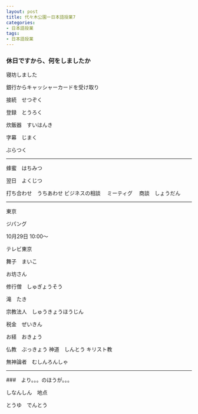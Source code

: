 ```yaml
---
layout: post
title: 代々木公園ー日本語授業7
categories:
- 日本語授業
tags:
- 日本語授業
---
```

### 休日ですから、何をしましたか

寝坊しました

銀行からキャッシャーカードを受け取り

接続　せつぞく

登録　とうろく

炊飯器　すいはんき

字幕　じまく

ぶらつく

---

蜂蜜　はちみつ

翌日　よくじつ

打ち合わせ　うちあわせ
ビジネスの相談　
ミーティグ　
商談　しょうだん

---

東京

ジパング

10月29日 10:00～

テレビ東京

舞子　まいこ

お坊さん

修行僧　しゅぎょうそう

滝　たき

宗教法人　しゅうきょうほうじん

税金　ぜいきん

お経　おきょう

仏教　ぶっきょう
神道　しんとう
キリスト教

無神論者　むしんろんしゃ

---
###　より。。。のほうが。。。

しなんしん　地点

とうゆ　でんとう
